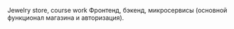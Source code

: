 Jewelry store, course work
Фронтенд, бэкенд, микросервисы (основной функционал магазина и авторизация). 
